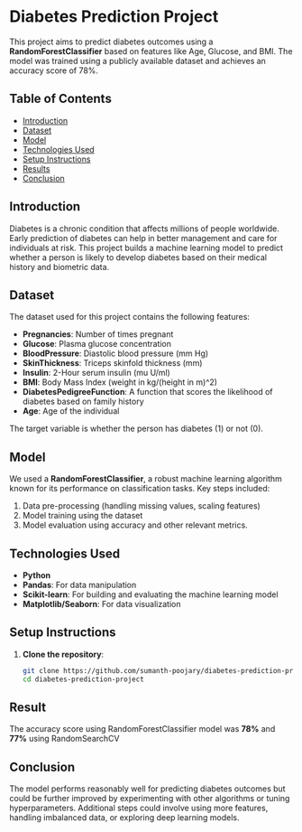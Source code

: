 # Diabetes Prediction Project

This project aims to predict diabetes outcomes using a **RandomForestClassifier** based on features like Age, Glucose, and BMI. The model was trained using a publicly available dataset and achieves an accuracy score of 78%.

## Table of Contents
- [Introduction](#introduction)
- [Dataset](#dataset)
- [Model](#model)
- [Technologies Used](#technologies-used)
- [Setup Instructions](#setup-instructions)
- [Results](#results)
- [Conclusion](#conclusion)

## Introduction
Diabetes is a chronic condition that affects millions of people worldwide. Early prediction of diabetes can help in better management and care for individuals at risk. This project builds a machine learning model to predict whether a person is likely to develop diabetes based on their medical history and biometric data.

## Dataset
The dataset used for this project contains the following features:
- **Pregnancies**: Number of times pregnant
- **Glucose**: Plasma glucose concentration
- **BloodPressure**: Diastolic blood pressure (mm Hg)
- **SkinThickness**: Triceps skinfold thickness (mm)
- **Insulin**: 2-Hour serum insulin (mu U/ml)
- **BMI**: Body Mass Index (weight in kg/(height in m)^2)
- **DiabetesPedigreeFunction**: A function that scores the likelihood of diabetes based on family history
- **Age**: Age of the individual

The target variable is whether the person has diabetes (1) or not (0).

## Model
We used a **RandomForestClassifier**, a robust machine learning algorithm known for its performance on classification tasks. Key steps included:
1. Data pre-processing (handling missing values, scaling features)
2. Model training using the dataset
3. Model evaluation using accuracy and other relevant metrics.

## Technologies Used
- **Python**
- **Pandas**: For data manipulation
- **Scikit-learn**: For building and evaluating the machine learning model
- **Matplotlib/Seaborn**: For data visualization

## Setup Instructions

1. **Clone the repository**:
   ```bash
   git clone https://github.com/sumanth-poojary/diabetes-prediction-project.git
   cd diabetes-prediction-project

## Result 
The accuracy score using RandomForestClassifier model was **78%** and **77%** using RandomSearchCV

## Conclusion
The model performs reasonably well for predicting diabetes outcomes but could be further improved by experimenting with other algorithms or tuning hyperparameters. Additional steps could involve using more features, handling imbalanced data, or exploring deep learning models.
